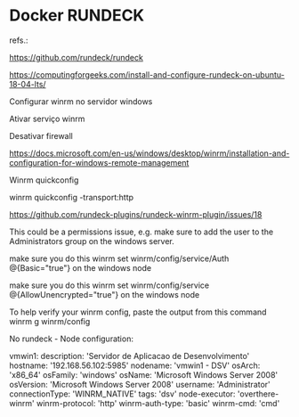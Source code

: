 

# Docker RUNDECK


refs.:

https://github.com/rundeck/rundeck

https://computingforgeeks.com/install-and-configure-rundeck-on-ubuntu-18-04-lts/



Configurar winrm no servidor windows

Ativar serviço winrm

Desativar firewall


https://docs.microsoft.com/en-us/windows/desktop/winrm/installation-and-configuration-for-windows-remote-management

Winrm quickconfig

winrm quickconfig -transport:http


https://github.com/rundeck-plugins/rundeck-winrm-plugin/issues/18


This could be a permissions issue, e.g. make sure to add the user to the Administrators group on the windows server.

make sure you do this winrm set winrm/config/service/Auth @{Basic="true"} on the windows node

make sure you do this winrm set winrm/config/service @{AllowUnencrypted="true"} on the windows node


To help verify your winrm config, paste the output from this command winrm g winrm/config







No rundeck - Node configuration:


vmwin1:
  description: 'Servidor de Aplicacao de Desenvolvimento'
  hostname: '192.168.56.102:5985'
  nodename: 'vmwin1 - DSV'
  osArch: 'x86_64'
  osFamily: 'windows'
  osName: 'Microsoft Windows Server 2008'
  osVersion: 'Microsoft Windows Server 2008'
  username: 'Administrator'
  connectionType: 'WINRM_NATIVE'
  tags: 'dsv'
  node-executor: 'overthere-winrm'
  winrm-protocol: 'http'
  winrm-auth-type: 'basic'
  winrm-cmd: 'cmd'


